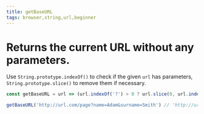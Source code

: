 ```yaml
---
title: getBaseURL
tags: browser,string,url,beginner
---
```


# Returns the current URL without any parameters.

Use `String.prototype.indexOf()` to check if the given `url` has parameters, `String.prototype.slice()` to remove them if necessary.

```js
const getBaseURL = url => (url.indexOf('?') > 0 ? url.slice(0, url.indexOf('?')) : url)
```

```js
getBaseURL('http://url.com/page?name=Adam&surname=Smith') // 'http://url.com/page'
```
